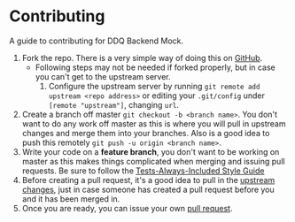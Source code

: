 Contributing
============

A guide to contributing for DDQ Backend Mock.

1. Fork the repo. There is a very simple way of doing this on [GitHub](https://help.github.com/articles/fork-a-repo/).
    * Following steps may not be needed if forked properly, but in case you can't get to the upstream server.
        1. Configure the upstream server by running `git remote add upstream <repo address>` or editing your `.git/config` under `[remote "upstream"]`, changing `url`.
2. Create a branch off master `git checkout -b <branch name>`. You don't want to do any work off master as this is where you will pull in upstream changes and merge them into your branches. Also is a good idea to push this remotely `git push -u origin <branch name>`.
3. Write your code on a **feature branch**, you don't want to be working on master as this makes things complicated when merging and issuing pull requests. Be sure to follow the [Tests-Always-Included Style Guide](https://tests-always-included.github.io/style-guide/)
4. Before creating a pull request, it's a good idea to pull in the [upstream changes](https://help.github.com/articles/merging-an-upstream-repository-into-your-fork/), just in case someone has created a pull request before you and it has been merged in.
5. Once you are ready, you can issue your own [pull request](https://help.github.com/articles/about-pull-requests/).